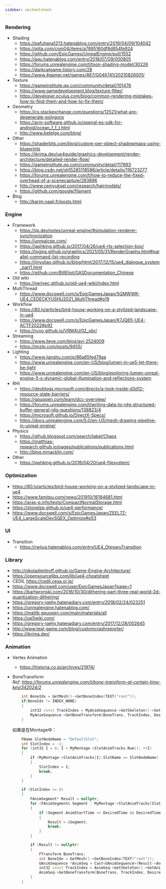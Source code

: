 ```yaml
---
sidebar: uecheetsheet
---
```


### Rendering
 - Shading
    * https://pafuhana1213.hatenablog.com/entry/2019/04/09/104042
    * https://qiita.com/com04/items/a7895160df8d854fe924
    * https://github.com/EpicGames/UnrealEngine/pull/1552
    * https://aqu.hatenablog.com/entry/2018/07/09/000805
    * https://forums.unrealengine.com/t/toon-shading-model/30226
	* https://darkcatgame.tistory.com/28
	* https://www.4gamer.net/games/467/G046741/20210826001/
 - Texture
    * https://gameinstitute.qq.com/community/detail/101476
    * https://www.gamedevelopment.blog/texture-filter/
    * https://developer.oculus.com/blog/common-rendering-mistakes-how-to-find-them-and-how-to-fix-them/
 - Geometry
    * https://cs.stackexchange.com/questions/12521/what-are-degenerate-polygons
    * https://arm-software.github.io/opengl-es-sdk-for-android/ocean_f_f_t.html
    * http://www.betelge.com/blog/
 - Other
    * https://shaderbits.com/blog/custom-per-object-shadowmaps-using-blueprints
    * https://ikrima.dev/ue4guide/graphics-development/render-architecture/detailed-render-flow/
    * https://gameinstitute.qq.com/community/detail/117893
    * https://blog.csdn.net/sh15285118586/article/details/116723277
    * https://forums.unrealengine.com/t/how-to-reduce-the-fixed-overhead-of-a-scenecapture/283896
    * http://www.cemyuksel.com/research/hairmodels/
	* https://github.com/google/filament
  - Blog
    * http://karim.naaji.fr/posts.html

### Engine
  - Framework
    * https://jip.dev/notes/unreal-engine/#simulation-renderer-synchronization
    * https://unrealcpp.com/
    * https://jashking.github.io/2017/04/26/ue4-rts-selection-box/
    * https://logins.github.io/graphics/2021/05/31/RenderGraphs.html#parallel-command-list-recording
    * https://jinyuliao.github.io/blog/html/2017/12/15/ue4_dialogue_system_part1.html
	* https://github.com/BillEliot/GASDocumentation_Chinese
  - Old wiki
    * https://nerivec.github.io/old-ue4-wiki/index.html
  - MultiThread
    * https://www.docswell.com/s/EpicGamesJapan/5QMWWK-UE4_CEDECKYUSHU2021_MultiThread#p19
  - Workflow
    * https://80.lv/articles/bird-house-working-on-a-stylized-landscape-in-ue4
    * https://www.docswell.com/s/EpicGamesJapan/K7JQ65-UE4-ACTF2022#p92
    * https://ruyo.github.io/VRM4U/02_pbr/
  - Streaming
    * https://www.iteye.com/blog/avi-2524009
    * https://imzlp.com/posts/9455/
  - Lighting
    * https://www.jianshu.com/p/86a65fed79aa
    * https://www.unrealengine.com/en-US/blog/lumen-in-ue5-let-there-be-light
    * https://www.unrealengine.com/en-US/blog/exploring-lumen-unreal-engine-5-s-dynamic-global-illumination-and-reflections-system
  - RHI
    * https://devblogs.microsoft.com/directx/a-look-inside-d3d12-resource-state-barriers/
    * https://gpuopen.com/learn/dcc-overview/
    * https://forums.unrealengine.com/t/writing-data-to-rdg-structured-buffer-general-rdg-questions/138823/4
    * https://microsoft.github.io/DirectX-Specs/
    * https://docs.unrealengine.com/5.0/en-US/mesh-drawing-pipeline-in-unreal-engine/
  - Physics
    * https://glhub.blogspot.com/search/label/Chaos
    * https://matthias-research.github.io/pages/publications/publications.html
    * http://blog.mmacklin.com/
  - Other
    * https://jashking.github.io/2018/04/20/ue4-filesystem/

### Optimization
  - https://80.lv/articles/bird-house-working-on-a-stylized-landscape-in-ue4
  - https://www.famitsu.com/news/201910/16184681.html
  - https://aras-p.info/texts/CompactNormalStorage.html
  - https://stonelzp.github.io/ue4-performance/
  - https://www.docswell.com/s/EpicGamesJapan/ZEEL7Z-UE4_LargeScaleDevSQEX_Optimize#p53
  
### UI
 - Transition
    * https://rwiiug.hatenablog.com/entry/UE4_OtegaruTransition

### Library
 - http://nikoladimitroff.github.io/Game-Engine-Architecture/
 - https://opensourcelibs.com/lib/ue4-cheatsheet
 - CEDIL https://cedil.cesa.or.jp/
 - https://www.docswell.com/user/EpicGamesJapan?page=1
 - https://bartwronski.com/2016/10/30/dithering-part-three-real-world-2d-quantization-dithering/
 - https://gregory-igehy.hatenadiary.com/entry/2018/02/24/023251
 - https://unrealengine.hatenablog.com/
 - https://matlib.gpuopen.com/main/materials/all
 - https://ue5wiki.com/
 - https://gregory-igehy.hatenadiary.com/entry/2017/12/28/002645
 - http://www.teal-game.com/blog/customcrashreporter/
 - https://ikrima.dev/

### Animation
- Vertex Animation
   * https://historia.co.jp/archives/21974/
- BoneTransform        
    *Ref: https://forums.unrealengine.com/t/bone-transform-at-certain-time-key/342024/2*
        
    ```cpp
        int BoneIdx = GetMesh()->GetBoneIndex(TEXT("root"));
        if(BoneIdx != INDEX_NONE)
        {
            int32 const TrackIndex = MyAnimSequence->GetSkeleton()->GetAnimationTrackIndex(BoneIdx, MyAnimSequence);
            MyAnimSequence->GetBoneTransform(BoneTrans, TrackIndex, DesiredTime, true);
        }
    ```
    如果是在Montage中：
    ```cpp
        FName SlotNodeName = "DefaultSlot";
        int SlotIndex = -1;
        for (int32 I = 0; I < MyMontage->SlotAnimTracks.Num(); ++I)
        {
            if (MyMontage->SlotAnimTracks[I].SlotName == SlotNodeName)
            {
                SlotIndex = I;
                break;
            }
        }

        if (SlotIndex >= 0)
        {
            FAnimSegment* Result = nullptr;
            for (FAnimSegment& Segment : MyMontage->SlotAnimTracks[SlotIndex].AnimTrack.AnimSegments)
            {
                if (Segment.AnimStartTime <= DesiredTime && DesiredTime <= Segment.StartPos + Segment.GetLength())
                {
                    Result = &Segment;
                    break;
                }
            }

            if (Result != nullptr)
            {
                FTransform BoneTrans;
                int BoneIdx = GetMesh()->GetBoneIndex(TEXT("root"));
                UAnimSequence *AnimSeq = Cast<UAnimSequence>(Result->AnimReference);
                int32 const TrackIndex = AnimSeq->GetSkeleton()->GetAnimationTrackIndex(BoneIdx, AnimSeq);
                AnimSeq->GetBoneTransform(BoneTrans, TrackIndex, DesiredTime, true);
            }
        }
    ```

